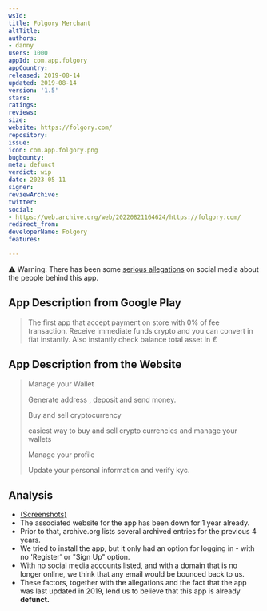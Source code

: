 ```yaml
---
wsId: 
title: Folgory Merchant
altTitle: 
authors:
- danny 
users: 1000
appId: com.app.folgory
appCountry: 
released: 2019-08-14
updated: 2019-08-14
version: '1.5'
stars: 
ratings: 
reviews: 
size: 
website: https://folgory.com/
repository: 
issue: 
icon: com.app.folgory.png
bugbounty: 
meta: defunct
verdict: wip
date: 2023-05-11
signer: 
reviewArchive: 
twitter: 
social:
- https://web.archive.org/web/20220821164624/https://folgory.com/ 
redirect_from: 
developerName: Folgory
features: 

---
```


⚠️ Warning: There has been some [serious allegations](https://twitter.com/GleecOfficial/status/1218128624571879424) on social media about the people behind this app.

## App Description from Google Play 

> The first app that accept payment on store with 0% of fee transaction. Receive immediate funds crypto and you can convert in fiat instantly. Also instantly check balance total asset in €

## App Description from the Website 

> Manage your Wallet
>
> Generate address , deposit and send money.
>
> Buy and sell cryptocurrency
>
> easiest way to buy and sell crypto currencies and manage your wallets
>
> Manage your profile
>
> Update your personal information and verify kyc.

## Analysis 

- [(Screenshots)](https://twitter.com/BitcoinWalletz/status/1656494533981663232)
- The associated website for the app has been down for 1 year already.
- Prior to that, archive.org lists several archived entries for the previous 4 years.  
- We tried to install the app, but it only had an option for logging in - with no 'Register' or "Sign Up" option. 
- With no social media accounts listed, and with a domain that is no longer online, we think that any email would be bounced back to us. 
- These factors, together with the allegations and the fact that the app was last updated in 2019, lend us to believe that this app is already **defunct.** 